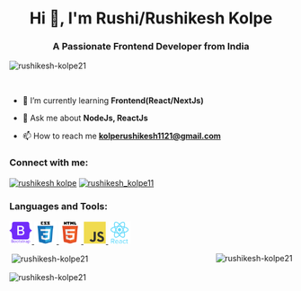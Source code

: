 <h1 align="center">Hi 👋, I'm Rushi/Rushikesh Kolpe</h1>
<h3 align="center">A Passionate Frontend Developer from India</h3>

<p align="left"> <img src="https://komarev.com/ghpvc/?username=rushikesh-kolpe21&label=Profile%20views&color=0e75b6&style=flat" alt="rushikesh-kolpe21" /> </p>

<p align="left"> <a href="https://twitter.com/" target="blank"><img src="https://img.shields.io/twitter/follow/?logo=twitter&style=for-the-badge" alt="" /></a> </p>

- 🌱 I’m currently learning **Frontend(React/NextJs)**

- 💬 Ask me about **NodeJs, ReactJs**

- 📫 How to reach me **kolperushikesh1121@gmail.com**

<h3 align="left">Connect with me:</h3>
<p align="left">
<a href="https://linkedin.com/in/rushikesh kolpe" target="blank"><img align="center" src="https://raw.githubusercontent.com/rahuldkjain/github-profile-readme-generator/master/src/images/icons/Social/linked-in-alt.svg" alt="rushikesh kolpe" height="30" width="40" /></a>
<a href="https://instagram.com/rushikesh_kolpe11" target="blank"><img align="center" src="https://raw.githubusercontent.com/rahuldkjain/github-profile-readme-generator/master/src/images/icons/Social/instagram.svg" alt="rushikesh_kolpe11" height="30" width="40" /></a>
</p>

<h3 " align="left">Languages and Tools:</h3>
<p align="left"> <a href="https://getbootstrap.com" target="_blank" rel="noreferrer"> <img src="https://raw.githubusercontent.com/devicons/devicon/master/icons/bootstrap/bootstrap-plain-wordmark.svg" alt="bootstrap" width="40" height="40"/> </a> <a href="https://www.w3schools.com/css/" target="_blank" rel="noreferrer"> <img src="https://raw.githubusercontent.com/devicons/devicon/master/icons/css3/css3-original-wordmark.svg" alt="css3" width="40" height="40"/> </a> <a href="https://www.w3.org/html/" target="_blank" rel="noreferrer"> <img src="https://raw.githubusercontent.com/devicons/devicon/master/icons/html5/html5-original-wordmark.svg" alt="html5" width="40" height="40"/> </a> <a href="https://developer.mozilla.org/en-US/docs/Web/JavaScript" target="_blank" rel="noreferrer"> <img src="https://raw.githubusercontent.com/devicons/devicon/master/icons/javascript/javascript-original.svg" alt="javascript" width="40" height="40"/> </a> <a href="https://reactjs.org/" target="_blank" rel="noreferrer"> <img src="https://raw.githubusercontent.com/devicons/devicon/master/icons/react/react-original-wordmark.svg" alt="react" width="40" height="40"/> </a> </p>

<p style="border: none;"><img align="Right" src="https://github-readme-stats.vercel.app/api/top-langs?username=rushikesh-kolpe21&show_icons=true&locale=en&layout=compact" alt="rushikesh-kolpe21"   /></p>

<p>&nbsp;<img  align="center" src="https://github-readme-stats.vercel.app/api?username=rushikesh-kolpe21&show_icons=true&locale=en" alt="rushikesh-kolpe21" /></p>

<p><img align="center" src="https://github-readme-streak-stats.herokuapp.com/?user=rushikesh-kolpe21&" alt="rushikesh-kolpe21" /></p>
